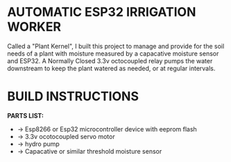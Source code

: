 # AUTOMATIC ESP32 IRRIGATION WORKER
Called a "Plant Kernel", I built this project to manage and provide for the soil needs of a plant with moisture measured by a  capacative moisture sensor and ESP32. A Normally Closed 3.3v octocoupled relay pumps the water downstream to keep the plant watered as needed, or at regular intervals.

 <h1> BUILD INSTRUCTIONS </h1> 

 <b> PARTS LIST:</b>
 <ul>
   <li>
     -> Esp8266 or Esp32 microcontroller device with eeprom flash
   </li>
  <li>
     -> 3.3v ocotocoupled servo motor
  </li>
  <li>
     -> hydro pump
  </li>
  <li>
     -> Capacative or similar threshold moisture sensor
   </li>


   
 </ul>
